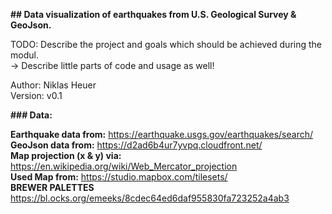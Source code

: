 
**## Data visualization of earthquakes from U.S. Geological Survey & GeoJson.**

TODO: Describe the project and goals which should be achieved during the modul.<br/>
    -> Describe little parts of code and usage as well!

Author: Niklas Heuer <br/>
Version: v0.1

**### Data:**
  
**Earthquake data from:** https://earthquake.usgs.gov/earthquakes/search/ <br/>
**GeoJson data from:** https://d2ad6b4ur7yvpq.cloudfront.net/ <br/>
**Map projection (x & y) via:** https://en.wikipedia.org/wiki/Web_Mercator_projection <br/>
**Used Map from:** https://studio.mapbox.com/tilesets/ <br/>
**BREWER PALETTES** https://bl.ocks.org/emeeks/8cdec64ed6daf955830fa723252a4ab3
